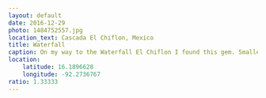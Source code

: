 ```yaml
---
layout: default
date: 2016-12-29
photo: 1484752557.jpg
location_text: Cascada El Chiflon, Mexico
title: Waterfall
caption: On my way to the Waterfall El Chiflon I found this gem. Smaller but so pretty with this crazy lagoon at the bottom.
location:
    latitude: 16.1896628
    longitude: -92.2736767
ratio: 1.33333
---
```

